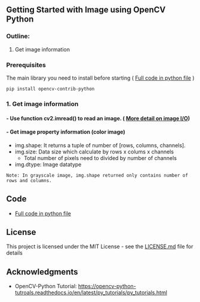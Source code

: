 ## Getting Started with Image using OpenCV Python

### Outline:
1. Get image information

### Prerequisites

The main library you need to install before starting ( [Full code in python file](https://github.com/Hank-Tsou/Computer-Vision-OpenCV-Python/blob/master/tutorials/Basic_Operation/Image_get_Info/image_get_info.py) )

```
pip install opencv-contrib-python
```

### 1. Get image information

#### - Use function cv2.imread() to read an image. ( [More detail on image I/O](https://github.com/Hank-Tsou/Computer-Vision-OpenCV-Python/tree/master/tutorials/Basic_Operation/Image_IO))

#### - Get image property information (color image)
  - img.shape:  It returns a tuple of number of [rows, columns, channels]. 
  - img.size: Data size which calculate by rows x colums x channels
    - Total number of pixels need to divided by number of channels
  - img.dtype: Image datatype
```
Note: In grayscale image, img.shape returned only contains number of rows and columns.
```





## Code
- [Full code in python file](https://github.com/Hank-Tsou/Computer-Vision-OpenCV-Python/blob/master/tutorials/Basic_Operation/Image_get_Info/image_get_info.py)

## License

This project is licensed under the MIT License - see the [LICENSE.md](LICENSE.md) file for details

## Acknowledgments

* OpenCV-Python Tutorial: https://opencv-python-tutroals.readthedocs.io/en/latest/py_tutorials/py_tutorials.html
